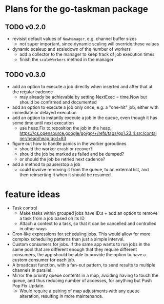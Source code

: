 # Plans for the go-taskman package

## TODO v0.2.0

- revisist default values of `NewManager`, e.g. channel buffer sizes
  - not super important, since dynamic scaling will override these values
- dynamic scaleup and scaledown of the number of workers
  - add a collector to the manager to keep track of job execution times
  - finish the `scaleWorkers` method in the manager

## TODO v0.3.0

- add an option to execute a job directly when inserted and after that at the regular cadence
  - may already be achievable by setting NextExec = time.Now but should be confirmed and documented
- add an option to execute a job only once, e.g. a "one-hit" job, either with immediate or delayed execution
- add an option to instantly execute a job in the queue, even though it has some time until next execution
  - use heap.Fix to reposition the job in the heap, https://cs.opensource.google/go/go/+/refs/tags/go1.23.4:src/container/heap/heap.go;l=83
- figure out how to handle panics in the worker goroutines
  - should the worker crash or recover?
  - should the job be marked as failed and be dumped?
  - or should the job be retried next cadence?
- add a method to pause/stop a job
  - could involve removing it from the queue, to an external list, and then reinserting it when it should be resumed

# feature ideas

- Task control
  - Make tasks within grouped jobs have ID:s + add an option to remove a task from a job based on its ID
  - Attach a context to a task, so that it can be cancelled and controlled in other ways
- Cron-like expressions for scheduling jobs. This would allow for more complex scheduling patterns than just a simple interval.
- Custom consumers for jobs. If the same app wants to run jobs in the same pool that are different enough that they require different consumers, the app should be able to provide the option to have a custom consumer for each job.
- A broadcast function, with a fan-out pattern, to send results to multiple channels in parallel.
- Mirror the priority queue contents in a map, avoiding having to touch the queue, and thus reducing number of accesses, for anything but Push Pop Fix Update.
  - Would require a pairing of map adjustments with any queue alteration, resulting in more maintenance.
